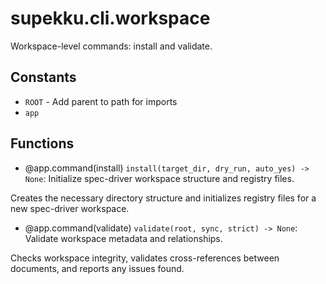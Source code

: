 # supekku.cli.workspace

Workspace-level commands: install and validate.

## Constants

- `ROOT` - Add parent to path for imports
- `app`

## Functions

- @app.command(install) `install(target_dir, dry_run, auto_yes) -> None`: Initialize spec-driver workspace structure and registry files.

Creates the necessary directory structure and initializes registry files
for a new spec-driver workspace.
- @app.command(validate) `validate(root, sync, strict) -> None`: Validate workspace metadata and relationships.

Checks workspace integrity, validates cross-references between documents,
and reports any issues found.
